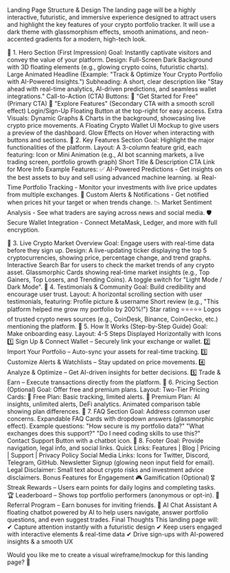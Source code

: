 Landing Page Structure & Design
The landing page will be a highly interactive, futuristic, and immersive experience designed to attract users and highlight the key features of your crypto portfolio tracker. It will use a dark theme with glassmorphism effects, smooth animations, and neon-accented gradients for a modern, high-tech look.

🔹 1. Hero Section (First Impression)
Goal: Instantly captivate visitors and convey the value of your platform.
Design:
Full-Screen Dark Background with 3D floating elements (e.g., glowing crypto coins, futuristic charts).
Large Animated Headline (Example: "Track & Optimize Your Crypto Portfolio with AI-Powered Insights.")
Subheading: A short, clear description like "Stay ahead with real-time analytics, AI-driven predictions, and seamless wallet integrations."
Call-to-Action (CTA) Buttons:
🚀 "Get Started for Free" (Primary CTA)
🔎 "Explore Features" (Secondary CTA with a smooth scroll effect)
Login/Sign-Up Floating Button at the top-right for easy access.
Extra Visuals:
Dynamic Graphs & Charts in the background, showcasing live crypto price movements.
A Floating Crypto Wallet UI Mockup to give users a preview of the dashboard.
Glow Effects on Hover when interacting with buttons and sections.
🔹 2. Key Features Section
Goal: Highlight the major functionalities of the platform.
Layout:
A 3-column feature grid, each featuring:
Icon or Mini Animation (e.g., AI bot scanning markets, a live trading screen, portfolio growth graph)
Short Title & Description
CTA Link for More Info
Example Features:
✅ AI-Powered Predictions - Get insights on the best assets to buy and sell using advanced machine learning.
📊 Real-Time Portfolio Tracking - Monitor your investments with live price updates from multiple exchanges.
🔔 Custom Alerts & Notifications - Get notified when prices hit your target or when trends change.
📉 Market Sentiment Analysis - See what traders are saying across news and social media.
🛡 Secure Wallet Integration - Connect MetaMask, Ledger, and more with full encryption.

🔹 3. Live Crypto Market Overview
Goal: Engage users with real-time data before they sign up.
Design:
A live-updating ticker displaying the top 5 cryptocurrencies, showing price, percentage change, and trend graphs.
Interactive Search Bar for users to check the market trends of any crypto asset.
Glassmorphic Cards showing real-time market insights (e.g., Top Gainers, Top Losers, and Trending Coins).
A toggle switch for "Light Mode / Dark Mode".
🔹 4. Testimonials & Community
Goal: Build credibility and encourage user trust.
Layout:
A horizontal scrolling section with user testimonials, featuring:
Profile picture & username
Short review (e.g., "This platform helped me grow my portfolio by 200%!")
Star rating ⭐⭐⭐⭐⭐
Logos of trusted crypto news sources (e.g., CoinDesk, Binance, CoinGecko, etc.) mentioning the platform.
🔹 5. How It Works (Step-by-Step Guide)
Goal: Make onboarding easy.
Layout:
4-5 Steps Displayed Horizontally with Icons
1️⃣ Sign Up & Connect Wallet – Securely link your exchange or wallet.
2️⃣ Import Your Portfolio – Auto-sync your assets for real-time tracking.
3️⃣ Customize Alerts & Watchlists – Stay updated on price movements.
4️⃣ Analyze & Optimize – Get AI-driven insights for better decisions.
5️⃣ Trade & Earn – Execute transactions directly from the platform.
🔹 6. Pricing Section (Optional)
Goal: Offer free and premium plans.
Layout:
Two-Tier Pricing Cards:
💎 Free Plan: Basic tracking, limited alerts.
🚀 Premium Plan: AI insights, unlimited alerts, DeFi analytics.
Animated comparison table showing plan differences.
🔹 7. FAQ Section
Goal: Address common user concerns.
Expandable FAQ Cards with dropdown answers (glassmorphic effect).
Example questions:
"How secure is my portfolio data?"
"What exchanges does this support?"
"Do I need coding skills to use this?"
Contact Support Button with a chatbot icon.
🔹 8. Footer
Goal: Provide navigation, legal info, and social links.
Quick Links: Features | Blog | Pricing | Support | Privacy Policy
Social Media Links: Icons for Twitter, Discord, Telegram, GitHub.
Newsletter Signup (glowing neon input field for email).
Legal Disclaimer: Small text about crypto risks and investment advice disclaimers.
Bonus Features for Engagement
🎮 Gamification (Optional)
🎖 Streak Rewards – Users earn points for daily logins and completing tasks.
🏆 Leaderboard – Shows top portfolio performers (anonymous or opt-in).
🎁 Referral Program – Earn bonuses for inviting friends.
🔮 AI Chat Assistant
A floating chatbot powered by AI to help users navigate, answer portfolio questions, and even suggest trades.
Final Thoughts
This landing page will: ✔ Capture attention instantly with a futuristic design
✔ Keep users engaged with interactive elements & real-time data
✔ Drive sign-ups with AI-powered insights & a smooth UX

Would you like me to create a visual wireframe/mockup for this landing page? 🚀